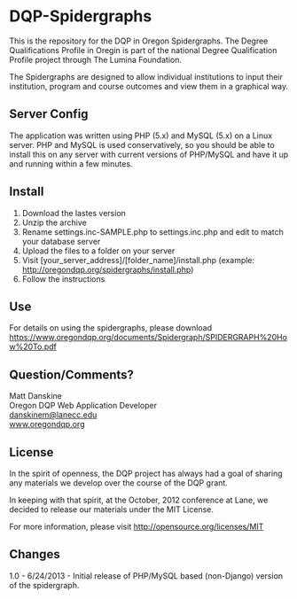 DQP-Spidergraphs
================

This is the repository for the DQP in Oregon Spidergraphs.  The Degree Qualifications Profile in Oregin is part of the national
Degree Qualification Profile project through The Lumina Foundation.

The Spidergraphs are designed to allow individual institutions to input their institution, program and course
outcomes and view them in a graphical way.
  
## Server Config ##
The application was written using PHP (5.x) and MySQL (5.x) on a Linux server.  PHP and MySQL is used conservatively, so you
should be able to install this on any server with current versions of PHP/MySQL and have it up and running within a few minutes.

## Install ##
1. Download the lastes version
2. Unzip the archive
3. Rename settings.inc-SAMPLE.php to settings.inc.php and edit to match your database server
4. Upload the files to a folder on your server
5. Visit [your_server_address]/[folder_name]/install.php (example: http://oregondqp.org/spidergraphs/install.php)
6. Follow the instructions

## Use ##
For details on using the spidergraphs, please download https://www.oregondqp.org/documents/Spidergraph/SPIDERGRAPH%20How%20To.pdf

## Question/Comments? ##
Matt Danskine  
Oregon DQP Web Application Developer  
danskinem@lanecc.edu  
www.oregondqp.org

## License ##
In the spirit of openness, the DQP project has always had a goal of sharing any materials we develop over the course of the DQP grant. 

In keeping with that spirit, at the October, 2012 conference at Lane, we decided to release our materials under the MIT License.  

For more information, please visit http://opensource.org/licenses/MIT

## Changes ##
1.0 - 6/24/2013 - Initial release of PHP/MySQL based (non-Django) version of the spidergraph.